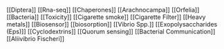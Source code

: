 [[Diptera]]
[[Rna-seq]]
[[Chaperones]]
[[Arachnocampa]]
[[Orfelia]]
[[Bacteria]]
[[Toxicity]]
[[Cigarette smoke]]
[[Cigarette Filter]]
[[Heavy metals]]
[[Biosensor]]
[[biosorption]]
[[Vibrio Spp.]]
[[Exopolysaccharides (Eps)]]
[[Cyclodextrins]]
[[Quorum sensing]]
[[Bacterial Communication]]
[[Aliivibrio Fischeri]]
